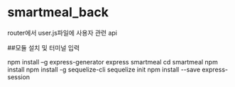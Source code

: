 # smartmeal_back

router에서 user.js파일에 사용자 관련 api



##모듈 설치 및 터미널 입력

npm install –g express-generator
express smartmeal
cd smartmeal
npm install
npm install -g sequelize-cli
sequelize init
npm install --save express-session


